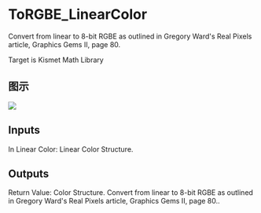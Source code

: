 # ToRGBE_LinearColor

Convert from linear to 8-bit RGBE as outlined in Gregory Ward's Real Pixels article, Graphics Gems II, page 80.

Target is Kismet Math Library

## 图示

![]($-20221218-19475926.png)

## Inputs

In Linear Color: Linear Color Structure.  

## Outputs

Return Value: Color Structure. Convert from linear to 8-bit RGBE as outlined in Gregory Ward's Real Pixels article, Graphics Gems II, page 80..

